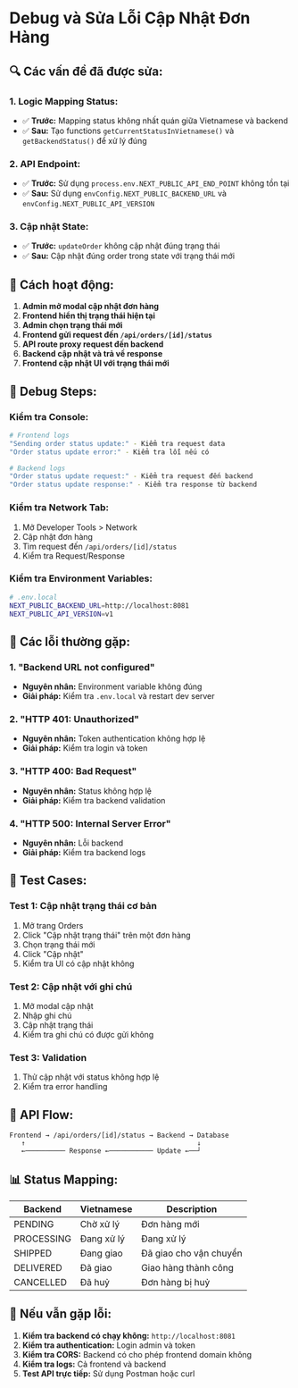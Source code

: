# Debug và Sửa Lỗi Cập Nhật Đơn Hàng

## 🔍 **Các vấn đề đã được sửa:**

### 1. **Logic Mapping Status:**

- ✅ **Trước:** Mapping status không nhất quán giữa Vietnamese và backend
- ✅ **Sau:** Tạo functions `getCurrentStatusInVietnamese()` và `getBackendStatus()` để xử lý đúng

### 2. **API Endpoint:**

- ✅ **Trước:** Sử dụng `process.env.NEXT_PUBLIC_API_END_POINT` không tồn tại
- ✅ **Sau:** Sử dụng `envConfig.NEXT_PUBLIC_BACKEND_URL` và `envConfig.NEXT_PUBLIC_API_VERSION`

### 3. **Cập nhật State:**

- ✅ **Trước:** `updateOrder` không cập nhật đúng trạng thái
- ✅ **Sau:** Cập nhật đúng order trong state với trạng thái mới

## 🚀 **Cách hoạt động:**

1. **Admin mở modal cập nhật đơn hàng**
2. **Frontend hiển thị trạng thái hiện tại**
3. **Admin chọn trạng thái mới**
4. **Frontend gửi request đến `/api/orders/[id]/status`**
5. **API route proxy request đến backend**
6. **Backend cập nhật và trả về response**
7. **Frontend cập nhật UI với trạng thái mới**

## 🔧 **Debug Steps:**

### **Kiểm tra Console:**

```bash
# Frontend logs
"Sending order status update:" - Kiểm tra request data
"Order status update error:" - Kiểm tra lỗi nếu có

# Backend logs
"Order status update request:" - Kiểm tra request đến backend
"Order status update response:" - Kiểm tra response từ backend
```

### **Kiểm tra Network Tab:**

1. Mở Developer Tools > Network
2. Cập nhật đơn hàng
3. Tìm request đến `/api/orders/[id]/status`
4. Kiểm tra Request/Response

### **Kiểm tra Environment Variables:**

```bash
# .env.local
NEXT_PUBLIC_BACKEND_URL=http://localhost:8081
NEXT_PUBLIC_API_VERSION=v1
```

## 🐛 **Các lỗi thường gặp:**

### **1. "Backend URL not configured"**

- **Nguyên nhân:** Environment variable không đúng
- **Giải pháp:** Kiểm tra `.env.local` và restart dev server

### **2. "HTTP 401: Unauthorized"**

- **Nguyên nhân:** Token authentication không hợp lệ
- **Giải pháp:** Kiểm tra login và token

### **3. "HTTP 400: Bad Request"**

- **Nguyên nhân:** Status không hợp lệ
- **Giải pháp:** Kiểm tra backend validation

### **4. "HTTP 500: Internal Server Error"**

- **Nguyên nhân:** Lỗi backend
- **Giải pháp:** Kiểm tra backend logs

## 📝 **Test Cases:**

### **Test 1: Cập nhật trạng thái cơ bản**

1. Mở trang Orders
2. Click "Cập nhật trạng thái" trên một đơn hàng
3. Chọn trạng thái mới
4. Click "Cập nhật"
5. Kiểm tra UI có cập nhật không

### **Test 2: Cập nhật với ghi chú**

1. Mở modal cập nhật
2. Nhập ghi chú
3. Cập nhật trạng thái
4. Kiểm tra ghi chú có được gửi không

### **Test 3: Validation**

1. Thử cập nhật với status không hợp lệ
2. Kiểm tra error handling

## 🔄 **API Flow:**

```
Frontend → /api/orders/[id]/status → Backend → Database
   ↑                                           ↓
   ←────────── Response ←─────────── Update ←──┘
```

## 📊 **Status Mapping:**

| Backend    | Vietnamese | Description            |
| ---------- | ---------- | ---------------------- |
| PENDING    | Chờ xử lý  | Đơn hàng mới           |
| PROCESSING | Đang xử lý | Đang xử lý             |
| SHIPPED    | Đang giao  | Đã giao cho vận chuyển |
| DELIVERED  | Đã giao    | Giao hàng thành công   |
| CANCELLED  | Đã huỷ     | Đơn hàng bị huỷ        |

## 🚨 **Nếu vẫn gặp lỗi:**

1. **Kiểm tra backend có chạy không:** `http://localhost:8081`
2. **Kiểm tra authentication:** Login admin và token
3. **Kiểm tra CORS:** Backend có cho phép frontend domain không
4. **Kiểm tra logs:** Cả frontend và backend
5. **Test API trực tiếp:** Sử dụng Postman hoặc curl
